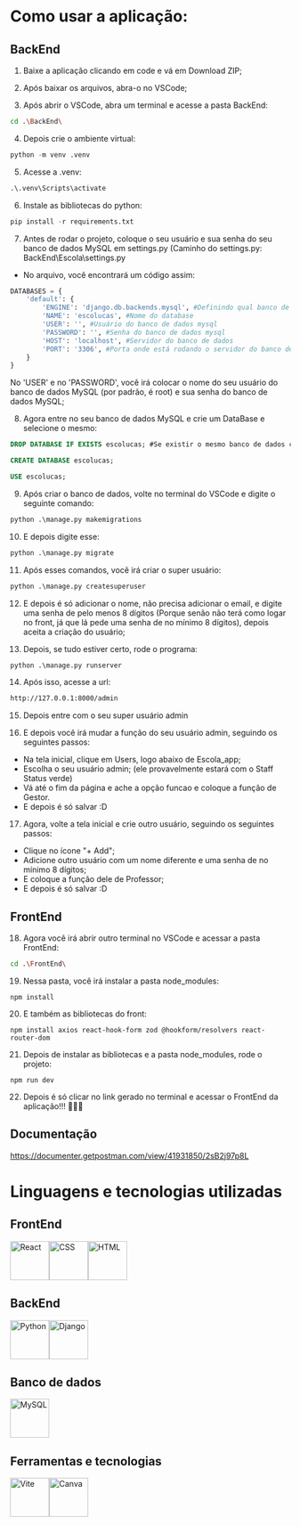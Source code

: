 # Como usar a aplicação:

## BackEnd

1. Baixe a aplicação clicando em code e vá em Download ZIP;

2. Após baixar os arquivos, abra-o no VSCode;

3. Após abrir o VSCode, abra um terminal e acesse a pasta BackEnd: 

```bash
cd .\BackEnd\
```

4. Depois crie o ambiente virtual: 

```python
python -m venv .venv
```

5. Acesse a .venv: 

```python
.\.venv\Scripts\activate
````

6. Instale as bibliotecas do python: 

```python
pip install -r requirements.txt
```

7. Antes de rodar o projeto, coloque o seu usuário e sua senha do seu banco de dados MySQL em settings.py (Caminho do settings.py: BackEnd\Escola\settings.py

- No arquivo, você encontrará um código assim:

```python
DATABASES = {
    'default': {
        'ENGINE': 'django.db.backends.mysql', #Definindo qual banco de dados será usado para guardar os dados na tabela
        'NAME': 'escolucas', #Nome do database
        'USER': '', #Usuário do banco de dados mysql
        'PASSWORD': '', #Senha do banco de dados mysql
        'HOST': 'localhost', #Servidor do banco de dados 
        'PORT': '3306', #Porta onde está rodando o servidor do banco de dados
    }
}
```

No 'USER' e no 'PASSWORD', você irá colocar o nome do seu usuário do banco de dados MySQL (por padrão, é root) e sua senha do banco de dados MySQL;

8. Agora entre no seu banco de dados MySQL e crie um DataBase e selecione o mesmo:

```SQL
DROP DATABASE IF EXISTS escolucas; #Se existir o mesmo banco de dados com o mesmo nome, exclua ele :)

CREATE DATABASE escolucas;

USE escolucas;
```

9. Após criar o banco de dados, volte no terminal do VSCode e digite o seguinte comando: 

```python
python .\manage.py makemigrations
```

10. E depois digite esse: 

```python
python .\manage.py migrate
```

11. Após esses comandos, você irá criar o super usuário: 

```python
python .\manage.py createsuperuser
```

12. E depois é só adicionar o nome, não precisa adicionar o email, e digite uma senha de pelo menos 8 dígitos (Porque senão não terá como logar no front, já que lá pede uma senha de no mínimo 8 dígitos), depois aceita a criação do usuário;

13. Depois, se tudo estiver certo, rode o programa: 

```python
python .\manage.py runserver
```

14. Após isso, acesse a url: 

```bash
http://127.0.0.1:8000/admin
```

15. Depois entre com o seu super usuário admin

16. E depois você irá mudar a função do seu usuário admin, seguindo os seguintes passos:

- Na tela inicial, clique em Users, logo abaixo de Escola_app;
- Escolha o seu usuário admin; (ele provavelmente estará com o Staff Status verde)
- Vá até o fim da página e ache a opção funcao e coloque a função de Gestor.
- E depois é só salvar :D

17. Agora, volte a tela inicial e crie outro usuário, seguindo os seguintes passos:

- Clique no ícone "+ Add";
- Adicione outro usuário com um nome diferente e uma senha de no mínimo 8 dígitos;
- E coloque a função dele de Professor;
- E depois é só salvar :D

## FrontEnd

18. Agora você irá abrir outro terminal no VSCode e acessar a pasta FrontEnd: 

```bash
cd .\FrontEnd\
```

19. Nessa pasta, você irá instalar a pasta node_modules: 

```node
npm install
```

20. E também as bibliotecas do front: 

```node
npm install axios react-hook-form zod @hookform/resolvers react-router-dom
```

21. Depois de instalar as bibliotecas e a pasta node_modules, rode o projeto: 

```node
npm run dev
```

22. Depois é só clicar no link gerado no terminal e acessar o FrontEnd da aplicação!!! 🥳🥳🥳

## Documentação

https://documenter.getpostman.com/view/41931850/2sB2j97p8L

# Linguagens e tecnologias utilizadas

## FrontEnd

<div style="display: flex;">
  <img src="https://cdn.jsdelivr.net/gh/devicons/devicon@latest/icons/react/react-original.svg" alt="React" width="70px" height="70px"/>
  <img src="https://cdn.jsdelivr.net/gh/devicons/devicon@latest/icons/css3/css3-original.svg" alt="CSS" width="70px" height="70px"/>
  <img src="https://cdn.jsdelivr.net/gh/devicons/devicon@latest/icons/html5/html5-original.svg" alt="HTML" width="70px" height="70px"/>
</div>

## BackEnd

<div style="display: flex;">
  <img src="https://cdn.jsdelivr.net/gh/devicons/devicon@latest/icons/python/python-original.svg" alt="Python" width="70px" height="70px"/>
  <img src="https://icon.icepanel.io/Technology/png-shadow-512/Django.png" alt="Django" title="Django" width="70px" height="70px"/>
</div>

## Banco de dados

<div style="display: flex;">
  <img src="https://cdn.jsdelivr.net/gh/devicons/devicon@latest/icons/mysql/mysql-original-wordmark.svg" alt="MySQL" width="70px" height="70px"/>
</div>

## Ferramentas e tecnologias

<div style="display: flex;">
  <img src="https://cdn.jsdelivr.net/gh/devicons/devicon@latest/icons/vitejs/vitejs-original.svg" alt="Vite" width="70px" height="70px"/>
  <img src="https://cdn.jsdelivr.net/gh/devicons/devicon@latest/icons/canva/canva-original.svg" alt="Canva" width="70px" height="70px"/>
</div>

